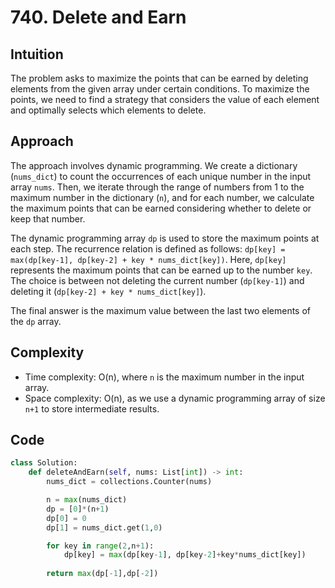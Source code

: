 # 740. Delete and Earn

## Intuition
The problem asks to maximize the points that can be earned by deleting elements from the given array under certain conditions. To maximize the points, we need to find a strategy that considers the value of each element and optimally selects which elements to delete.

## Approach
The approach involves dynamic programming. We create a dictionary (`nums_dict`) to count the occurrences of each unique number in the input array `nums`. Then, we iterate through the range of numbers from 1 to the maximum number in the dictionary (`n`), and for each number, we calculate the maximum points that can be earned considering whether to delete or keep that number.

The dynamic programming array `dp` is used to store the maximum points at each step. The recurrence relation is defined as follows:
`dp[key] = max(dp[key-1], dp[key-2] + key * nums_dict[key])`. Here, `dp[key]` represents the maximum points that can be earned up to the number `key`. The choice is between not deleting the current number (`dp[key-1]`) and deleting it (`dp[key-2] + key * nums_dict[key]`).

The final answer is the maximum value between the last two elements of the `dp` array.

## Complexity
- Time complexity: O(n), where `n` is the maximum number in the input array.
- Space complexity: O(n), as we use a dynamic programming array of size `n+1` to store intermediate results.

## Code
```python
class Solution:
    def deleteAndEarn(self, nums: List[int]) -> int:
        nums_dict = collections.Counter(nums)

        n = max(nums_dict)
        dp = [0]*(n+1)
        dp[0] = 0
        dp[1] = nums_dict.get(1,0)

        for key in range(2,n+1):
            dp[key] = max(dp[key-1], dp[key-2]+key*nums_dict[key])
            
        return max(dp[-1],dp[-2])

